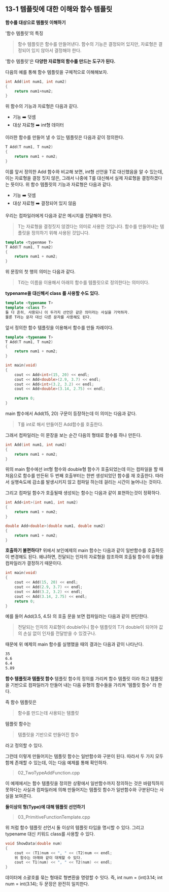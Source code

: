 13-1  템플릿에 대한 이해와 함수 템플릿
---

**함수를 대상으로 템플릿 이해하기**

'함수 템플릿'의 특징
> 함수 템플릿은 함수를 만들어낸다. 함수의 기능은 결정되어 있지만, 자료형은 결정되어 있지 않아서 결정해야 한다.

'함수 템플릿'은 **다양한 자료형의 함수를 만드는 도구가 된다.**

다음의 예를 통해 함수 템플릿을 구체적으로 이해해보자.
``` C++
int Add(int num1, int num2)
{
    return num1+num2;
}
```
위 함수의 기능과 자료형은 다음과 같다.
* 기능 ➡️ 덧셈
* 대상 자료형 ➡️ int형 데이터

이러한 함수를 만들어 낼 수 있는 템플릿은 다음과 같이 정의한다.

``` C++
T Add(T num1, T num2)
{
    return num1 + num2;
}
```

이를 앞서 정의한 Add 함수와 비교해 보면, int형 선언을 T로 대신했음을 알 수 있는데, 이는 자료형을 결정 짓지 않은, 그래서 나중에 T를 대신해서 실제 자료형을 결정하겠다는 뜻이다.
위 함수 템플릿의 기능과 자료형은 다음과 같다.
* 기능 ➡️ 덧셈
* 대상 자료형 ➡️ 결정되어 있지 않음

우리는 컴파일러에게 다음과 같은 메시지를 전달해야 한다.
> T는 자료형을 결정짓지 않겠다는 의미로 사용한 것입니다. 함수를 만들어내는 템플릿을 정의하기 위해 사용된 것입니다.

``` C++
template <typenmae T>
T Add(T num1, T num2)
{
    return num1 + num2;
}
```

위 문장의 첫 행의 의미는 다음과 같다.
> T라는 이름을 이용해서 아래의 함수를 템플릿으로 정의한다는 의미이다.

**typename을 대신해서 class 를 사용할 수도 있다.**
``` C++
template <typename T>
template <class T>
둘 다 흔히, 사용되니 이 두가지 선언은 같은 의미라는 사실을 기억하자.
물론 T라는 문자 대신 다른 문자를 사용해도 된다.
```

앞서 정의한 함수 템플릿을 이용해서 함수를 만들 차례이다.

``` C++
template <typename T>
T Add(T num1, T num2)
{
    return num1 + num2;
}

int main(void)
{
    cout << Add<int>(15, 20) << endl;
    cout << Add<double>(2.9, 3.7) << endl;
    cout << Add<int>(3.2, 3.2) << endl;
    cout << Add<double>(3.14, 2.75) << endl;
    
    return 0;
}
```

main 함수에서 Add<int>(15, 20) 구문이 등장하는데 이 의미는 다음과 같다.
> T를 int로 해서 만들어진 Add함수를 호출한다.

그래서 컴파일러는 이 문장을 보는 순간 다음의 형태로 함수를 하나 만든다.

``` C++
int Add(int num1, int num2)
{
    return num1 + num2;
}
```

위의 main 함수에선 int형 함수와 double형 함수가 호출되었는데
이는 컴파일을 할 때 처음으로 함수를 만든뒤 두 번째 호출부터는 한번 생성되었던 함수를 재 호출한다.
따라서 실행속도에 감소를 발생시키지 않고 컴파일 하는데 걸리는 시간이 늘어나는 것이다.

그리고 컴파일 함수가 호출될때 생성되는 함수는 다음과 같이 표현하는것이 정확하다.
``` C++
int Add<int>(int num1, int num2)
{
    return num1 + num2;
}

double Add<double>(double num1, double num2)
{
    return num1 + num2;
}
```

**호출하기 불편하다?**
위에서 보인예제의 main 함수는 다음과 같이 일반함수를 호출하듯이 변경해도 된다. 왜냐하면, 전달되는 인자의 자료형을 참조하여 호출될 함수의 유형을 컴파일러가 결정하기 때문이다.

``` C++
int main(void)
{
    cout << Add(15, 20) << endl;
    cout << Add(2.9, 3.7) << endl;
    cout << Add(3.2, 3.2) << endl;
    cout << Add(3.14, 2.75) << endl;
    return 0;
}
```

예를 들어 Add(3.5, 4.5) 의 호출 문을 보면 컴파일러는 다음과 같이 판단한다.
> 전달되는 인자의 자료형이 double이니 함수 템플릿의 T가 double이 되어야 값의 손실 없이 인자를 전달받을 수 있겠구나.

때문에 위 예제의 main 함수를 실행했을 때의 결과는 다음과 같이 나타난다.
``` bash
35
6.6
6.4
5.89
```

**함수 템플릿과 템플릿 함수**
템플릿 함수의 정의를 가리켜 함수 템플릿 이라 하고
템플릿을 기반으로 컴파일러가 만들어 내는 다음 유형의 함수들을 가리켜 '템플릿 함수' 라 한다.

즉 함수 템플릿은
> 함수를 만드는데 사용되는 템플릿

템플릿 함수는
> 템플릿을 기반으로 만들어진 함수

라고 정의할 수 있다.

그런데 이렇게 만들어지는 템플릿 함수는 일반함수와 구분이 된다. 따라서 두 가지 모두 함께 존재할 수 있는데, 이는 다음 예제를 통해 확인하자.

> 02_TwoTypeAddFunction.cpp

이 예제에서는 함수 템플릿을 정의한 상황에서 일반함수까지 정의하는 것은 바람직하지 못하다는 사실과 컴파일러에 의해 만들어지는 템플릿 함수가 일반함수와 구분된다는 사실을 보여준다.

**둘이상의 형(Type)에 대해 템플릿 선언하기**

> 03_PrimitiveFunctionTemplate.cpp

위 처럼 함수 템플릿 선언시 둘 이상의 템플릿 타입을 명시할 수 있다. 그리고 typename 대신 키워드 class를 사용할 수 있다.

``` C++
void ShowData(double num)
{
    cout << (T1)num << ", " << (T2)num << endl;
    위 함수는 아래와 같이 대체할 수 있다.
    cout << T1(num) << ", " << T2(num) << endl;
}
```
데이터에 소괄호를 묶는 형태로 형변환을 명령할 수 잇다. 즉, 
int num = (int)3.14;
int num = int(3.14); 
두 문장은 완전히 일치한다.